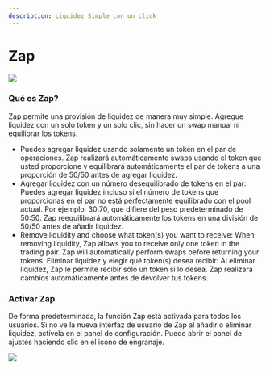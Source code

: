 ```yaml
---
description: Liquidez Simple con un click
---
```


# Zap

![](https://files.gitbook.com/v0/b/gitbook-x-prod.appspot.com/o/spaces%2F-MHREX7DHcljbY5IkjgJ-1972196547%2Fuploads%2FpNwWrQLF3y9KJ1LYb2Bq%2Fzap-0.png?alt=media\&token=669fba83-1e6a-4908-9a53-22d7ba3f59a3)

### Qué es Zap? <a href="#h.lv839zkjvd8q" id="h.lv839zkjvd8q"></a>

Zap permite una provisión de liquidez de manera muy simple. Agregue liquidez con un solo token y un solo clic, sin hacer un swap manual ni equilibrar los tokens.

* Puedes agregar liquidez usando solamente un token en el par de operaciones. Zap realizará automáticamente swaps usando el token que usted proporcione y equilibrará automáticamente el par de tokens a una proporción de 50/50 antes de agregar liquidez.
* &#x20;Agregar liquidez con un número desequilibrado de tokens en el par: Puedes agregar liquidez incluso si el número de tokens que proporcionas en el par no está perfectamente equilibrado con el pool actual. Por ejemplo, 30:70, que difiere del peso predeterminado de 50:50. Zap reequilibrará automáticamente los tokens en una división de 50/50 antes de añadir liquidez.
* Remove liquidity and choose what token(s) you want to receive: When removing liquidity, Zap allows you to receive only one token in the trading pair. Zap will automatically perform swaps before returning your tokens. Eliminar liquidez y elegir qué token(s) desea recibir: Al eliminar liquidez, Zap le permite recibir sólo un token si lo desea. Zap realizará cambios automáticamente antes de devolver tus tokens.

### Activar Zap <a href="#h.8q1zrb4afp7i" id="h.8q1zrb4afp7i"></a>

De forma predeterminada, la función Zap está activada para todos los usuarios. Si no ve la nueva interfaz de usuario de Zap al añadir o eliminar liquidez, actívela en el panel de configuración. Puede abrir el panel de ajustes haciendo clic en el icono de engranaje.

![](https://files.gitbook.com/v0/b/gitbook-x-prod.appspot.com/o/spaces%2F-MHREX7DHcljbY5IkjgJ-1972196547%2Fuploads%2FAeEhY4AjRoNtihOD9KFq%2Fzap-8.png?alt=media\&token=44fd9cf8-fcee-401c-8b27-ddcc70b1f245)
